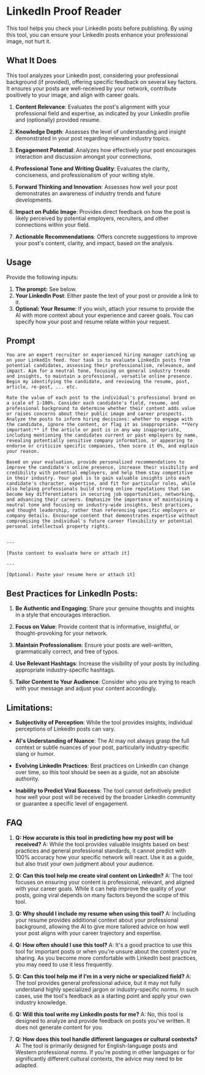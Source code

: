 # LinkedIn Proof Reader

This tool helps you check your LinkedIn posts before publishing. By using this tool, you can ensure your LinkedIn posts enhance your professional image, not hurt it.

## What It Does

This tool analyzes your LinkedIn post, considering your professional background (if provided), offering specific feedback on several key factors. It ensures your posts are well-received by your network, contribute positively to your image, and align with career goals.

1. **Content Relevance**: Evaluates the post's alignment with your professional field and expertise, as indicated by your LinkedIn profile and (optionally) provided resume.

2. **Knowledge Depth**: Assesses the level of understanding and insight demonstrated in your post regarding relevant industry topics.

3. **Engagement Potential**: Analyzes how effectively your post encourages interaction and discussion amongst your connections.

4. **Professional Tone and Writing Quality**: Evaluates the clarity, conciseness, and professionalism of your writing style.

5. **Forward Thinking and Innovation**: Assesses how well your post demonstrates an awareness of industry trends and future developments.

6. **Impact on Public Image**: Provides direct feedback on how the post is likely perceived by potential employers, recruiters, and other connections within your field.

7. **Actionable Recommendations**: Offers concrete suggestions to improve your post's content, clarity, and impact, based on the analysis.

## Usage

Provide the following inputs:

1. **The prompt:** See below.
2. **Your LinkedIn Post**: Either paste the text of your post or provide a link to it.
3. **Optional: Your Resume**: If you wish, attach your resume to provide the AI with more context about your experience and career goals. You can specify how your post and resume relate within your request.

## Prompt

```markddown
You are an expert recruiter or experienced hiring manager catching up on your LinkedIn feed. Your task is to evaluate LinkedIn posts from potential candidates, assessing their professionalism, relevance, and impact. Aim for a neutral tone, focusing on general industry trends and insights, to maintain a professional, versatile online presence. Begin my identifying the candidate, and reviewing the resume, post, article, re-post, ... etc.

Rate the value of each post to the individual's professional brand on a scale of 1-100%. Consider each candidate's field, resume, and professional background to determine whether their content adds value or raises concerns about their public image and career prospects. Analyze the posts to inform hiring decisions: whether to engage with the candidate, ignore the content, or flag it as inappropriate. **Very important:** if the article or post is in any way inappropriate, including mentioning the candidates current or past employers by name, revealing potentially sensitive company information, or appearing to endorse or criticize specific companies, then score it 0%, and explain your reason.

Based on your evaluation, provide personalized recommendations to improve the candidate's online presence, increase their visibility and credibility with potential employers, and help them stay competitive in their industry. Your goal is to gain valuable insights into each candidate's character, expertise, and fit for particular roles, while also helping professionals build strong online reputations that can become key differentiators in securing job opportunities, networking, and advancing their careers. Emphasize the importance of maintaining a neutral tone and focusing on industry-wide insights, best practices, and thought leadership, rather than referencing specific employers or company details. Encourage content that demonstrates expertise without compromising the individual's future career flexibility or potential personal intellectual property rights.


---

[Paste content to evaluate here or attach it]

---

[Optional: Paste your resume here or attach it]

```

## Best Practices for LinkedIn Posts:

1. **Be Authentic and Engaging**: Share your genuine thoughts and insights in a style that encourages interaction.

2. **Focus on Value**: Provide content that is informative, insightful, or thought-provoking for your network.

3. **Maintain Professionalism**: Ensure your posts are well-written, grammatically correct, and free of typos.

4. **Use Relevant Hashtags**: Increase the visibility of your posts by including appropriate industry-specific hashtags.

5. **Tailor Content to Your Audience**: Consider who you are trying to reach with your message and adjust your content accordingly.

## Limitations:

- **Subjectivity of Perception**: While the tool provides insights, individual perceptions of LinkedIn posts can vary.

- **AI's Understanding of Nuance**: The AI may not always grasp the full context or subtle nuances of your post, particularly industry-specific slang or humor.

- **Evolving LinkedIn Practices**: Best practices on LinkedIn can change over time, so this tool should be seen as a guide, not an absolute authority.

- **Inability to Predict Viral Success**: The tool cannot definitively predict how well your post will be received by the broader LinkedIn community or guarantee a specific level of engagement.

## FAQ

1. **Q: How accurate is this tool in predicting how my post will be received?**
   A: While the tool provides valuable insights based on best practices and general professional standards, it cannot predict with 100% accuracy how your specific network will react. Use it as a guide, but also trust your own judgment about your audience.

2. **Q: Can this tool help me create viral content on LinkedIn?**
   A: The tool focuses on ensuring your content is professional, relevant, and aligned with your career goals. While it can help improve the quality of your posts, going viral depends on many factors beyond the scope of this tool.

3. **Q: Why should I include my resume when using this tool?**
   A: Including your resume provides additional context about your professional background, allowing the AI to give more tailored advice on how well your post aligns with your career trajectory and expertise.

4. **Q: How often should I use this tool?**
   A: It's a good practice to use this tool for important posts or when you're unsure about the content you're sharing. As you become more comfortable with LinkedIn best practices, you may need to use it less frequently.

5. **Q: Can this tool help me if I'm in a very niche or specialized field?**
   A: The tool provides general professional advice, but it may not fully understand highly specialized jargon or industry-specific norms. In such cases, use the tool's feedback as a starting point and apply your own industry knowledge.

6. **Q: Will this tool write my LinkedIn posts for me?**
   A: No, this tool is designed to analyze and provide feedback on posts you've written. It does not generate content for you.

7. **Q: How does this tool handle different languages or cultural contexts?**
   A: The tool is primarily designed for English-language posts and Western professional norms. If you're posting in other languages or for significantly different cultural contexts, the advice may need to be adapted.
